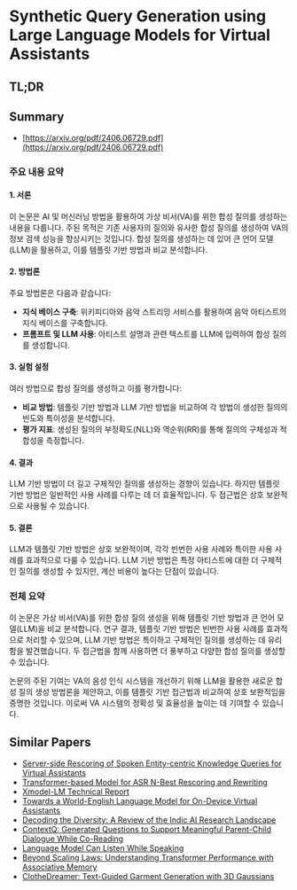 # Synthetic Query Generation using Large Language Models for Virtual Assistants
## TL;DR
## Summary
- [https://arxiv.org/pdf/2406.06729.pdf](https://arxiv.org/pdf/2406.06729.pdf)

### 주요 내용 요약

#### 1. 서론 
이 논문은 AI 및 머신러닝 방법을 활용하여 가상 비서(VA)를 위한 합성 질의를 생성하는 내용을 다룹니다. 주된 목적은 기존 사용자의 질의와 유사한 합성 질의를 생성하여 VA의 정보 검색 성능을 향상시키는 것입니다. 합성 질의를 생성하는 데 있어 큰 언어 모델(LLM)을 활용하고, 이를 템플릿 기반 방법과 비교 분석합니다.

#### 2. 방법론
주요 방법론은 다음과 같습니다:
- **지식 베이스 구축**: 위키피디아와 음악 스트리밍 서비스를 활용하여 음악 아티스트의 지식 베이스를 구축합니다.
- **프롬프트 및 LLM 사용**: 아티스트 설명과 관련 텍스트를 LLM에 입력하여 합성 질의를 생성합니다.
  
#### 3. 실험 설정
여러 방법으로 합성 질의를 생성하고 이를 평가합니다:
- **비교 방법**: 템플릿 기반 방법과 LLM 기반 방법을 비교하여 각 방법이 생성한 질의의 빈도와 특이성을 분석합니다.
- **평가 지표**: 생성된 질의의 부정확도(NLL)와 역순위(RR)를 통해 질의의 구체성과 적합성을 측정합니다.

#### 4. 결과
LLM 기반 방법이 더 길고 구체적인 질의를 생성하는 경향이 있습니다. 하지만 템플릿 기반 방법은 일반적인 사용 사례를 다루는 데 더 효율적입니다. 두 접근법은 상호 보완적으로 사용될 수 있습니다.

#### 5. 결론
LLM과 템플릿 기반 방법은 상호 보완적이며, 각각 빈번한 사용 사례와 특이한 사용 사례를 효과적으로 다룰 수 있습니다. LLM 기반 방법은 특정 아티스트에 대한 더 구체적인 질의를 생성할 수 있지만, 계산 비용이 높다는 단점이 있습니다.

### 전체 요약

이 논문은 가상 비서(VA)를 위한 합성 질의 생성을 위해 템플릿 기반 방법과 큰 언어 모델(LLM)을 비교 분석합니다. 연구 결과, 템플릿 기반 방법은 빈번한 사용 사례를 효과적으로 처리할 수 있으며, LLM 기반 방법은 특이하고 구체적인 질의를 생성하는 데 유리함을 발견했습니다. 두 접근법을 함께 사용하면 더 풍부하고 다양한 합성 질의를 생성할 수 있습니다.

논문의 주된 기여는 VA의 음성 인식 시스템을 개선하기 위해 LLM을 활용한 새로운 합성 질의 생성 방법론을 제안하고, 이를 템플릿 기반 접근법과 비교하여 상호 보완적임을 증명한 것입니다. 이로써 VA 시스템의 정확성 및 효율성을 높이는 데 기여할 수 있습니다.

## Similar Papers
- [Server-side Rescoring of Spoken Entity-centric Knowledge Queries for Virtual Assistants](2311.01398.md)
- [Transformer-based Model for ASR N-Best Rescoring and Rewriting](2406.08207.md)
- [Xmodel-LM Technical Report](2406.02856.md)
- [Towards a World-English Language Model for On-Device Virtual Assistants](2403.18783.md)
- [Decoding the Diversity: A Review of the Indic AI Research Landscape](2406.09559.md)
- [ContextQ: Generated Questions to Support Meaningful Parent-Child Dialogue While Co-Reading](2405.03889.md)
- [Language Model Can Listen While Speaking](2408.02622.md)
- [Beyond Scaling Laws: Understanding Transformer Performance with Associative Memory](2405.08707.md)
- [ClotheDreamer: Text-Guided Garment Generation with 3D Gaussians](2406.16815.md)
